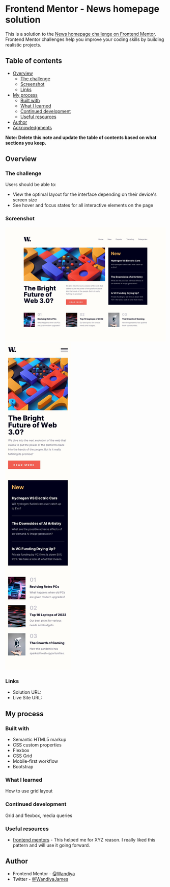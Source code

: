 # Frontend Mentor - News homepage solution

This is a solution to the [News homepage challenge on Frontend Mentor](https://www.frontendmentor.io/challenges/news-homepage-H6SWTa1MFl). Frontend Mentor challenges help you improve your coding skills by building realistic projects. 

## Table of contents

- [Overview](#overview)
  - [The challenge](#the-challenge)
  - [Screenshot](#screenshot)
  - [Links](#links)
- [My process](#my-process)
  - [Built with](#built-with)
  - [What I learned](#what-i-learned)
  - [Continued development](#continued-development)
  - [Useful resources](#useful-resources)
- [Author](#author)
- [Acknowledgments](#acknowledgments)

**Note: Delete this note and update the table of contents based on what sections you keep.**

## Overview

### The challenge

Users should be able to:

- View the optimal layout for the interface depending on their device's screen size
- See hover and focus states for all interactive elements on the page

### Screenshot

![](./screenshots/desktop-pattern.jpg)
![](./screenshots/mobile-pattern.jpg)


### Links

- Solution URL: [](https://wandiya.github.io/news-homepage-main/)
- Live Site URL: [](https://wandiya.github.io/news-homepage-main/)

## My process

### Built with

- Semantic HTML5 markup
- CSS custom properties
- Flexbox
- CSS Grid
- Mobile-first workflow
- Bootstrap 

### What I learned
How to use grid layout

 

### Continued development
Grid and flexbox,
media queries


### Useful resources

- [frontend mentors](https://www.example.com) - This helped me for XYZ reason. I really liked this pattern and will use it going forward.

## Author

- Frontend Mentor - [@Wandiya](https://www.frontendmentor.io/profile/@Wandiya)
- Twitter - [@WandiyaJames](https://www.twitter.com/yourusername)


 